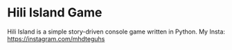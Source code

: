 # Hili Island Game
Hili Island is a simple story-driven console game written in Python.
My Insta: https://instagram.com/mhdteguhs
